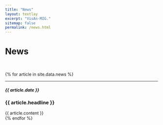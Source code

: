 ```yaml
---
title: "News"
layout: textlay
excerpt: "VisAn-MIG."
sitemap: false
permalink: /news.html
---
```


# News

<br>

{% for article in site.data.news %}
<hr>
<h5>{{ article.date }}</h5>
<h3><b>{{ article.headline }}</b></h3>
{{ article.content }}
<br>
{% endfor %}

<br>
